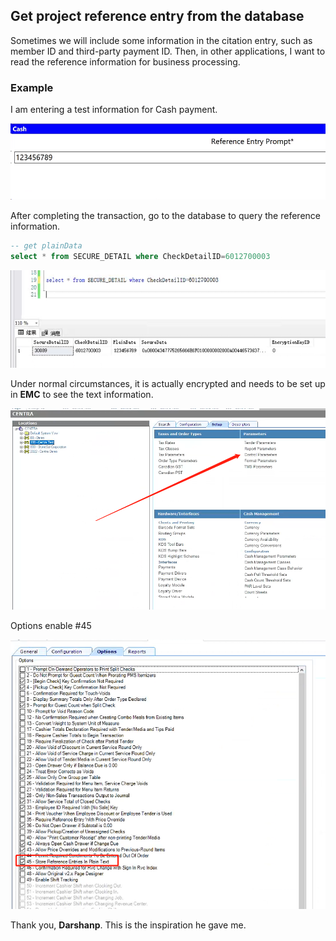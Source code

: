 ## Get project reference entry from the database

Sometimes we will include some information in the citation entry, such as member ID and third-party payment ID. Then, in other applications, I want to read the reference information for business processing.

### Example

I am entering a test information for Cash payment.

![image-20230915165333271](images\image-20230915165333271.png)

After completing the transaction, go to the database to query the reference information.

```sql
-- get plainData
select * from SECURE_DETAIL where CheckDetailID=6012700003

```



![image-20230915170003507](images\image-20230915170003507.png)



Under normal circumstances, it is actually encrypted and needs to be set up in **EMC** to see the text information.



![image-20230915170226549](images\image-20230915170226549.png)



Options  enable #45

![image-20230915170334288](images\image-20230915170334288.png)



Thank you, **Darshanp**. This is the inspiration he gave me.